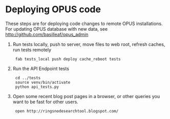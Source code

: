 # Deploying OPUS code

These steps are for deploying code changes to remote OPUS installations. For updating OPUS database with new data, see http://github.com/basilleaf/opus_admin


1. Run tests locally, push to server, move files to web root, refresh caches, run tests remotely

        fab tests_local push deploy cache_reboot tests

2. Run the API Endpoint tests

        cd ../tests
        source venv/bin/activate
        python api_tests.py  

3. Open some recent blog post pages in a browser, or other queries you want to be fast for other users.

        open http://ringsnodesearchtool.blogspot.com/
